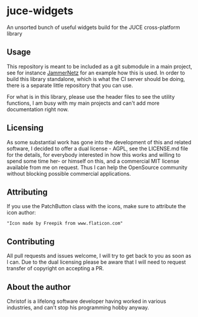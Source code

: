 # juce-widgets
An unsorted bunch of useful widgets build for the JUCE cross-platform library


## Usage

This repository is meant to be included as a git submodule in a main project, see for instance [JammerNetz](https://github.com/christofmuc/JammerNetz) for an example how this is used.
In order to build this library standalone, which is what the CI server should be doing, there is a separate little repository that you can use. 

For what is in this library, please use the header files to see the utility functions, I am busy with my main projects and can't add more documentation right now.

## Licensing

As some substantial work has gone into the development of this and related software, I decided to offer a dual license - AGPL, see the LICENSE.md file for the details, for everybody interested in how this works and willing to spend some time her- or himself on this, and a commercial MIT license available from me on request. Thus I can help the OpenSource community without blocking possible commercial applications.

## Attributing

If you use the PatchButton class with the icons, make sure to attribute the icon author:

    "Icon made by Freepik from www.flaticon.com"

## Contributing

All pull requests and issues welcome, I will try to get back to you as soon as I can. Due to the dual licensing please be aware that I will need to request transfer of copyright on accepting a PR. 

## About the author

Christof is a lifelong software developer having worked in various industries, and can't stop his programming hobby anyway. 
